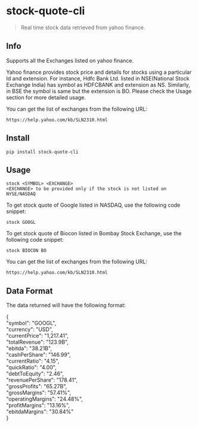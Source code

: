 # stock-quote-cli

> Real time stock data retrieved from yahoo finance.

## Info

Supports all the Exchanges listed on yahoo finance.

Yahoo finance provides stock price and details for stocks using a particular Id and extension. For instance, Hdfc Bank Ltd. listed in NSE(National Stock Exchange India) has symbol as HDFCBANK and extension as NS. Similarly, in BSE the symbol is same but the extension is BO. Please check the Usage section for more detailed usage.

You can get the list of exchanges from the following URL:
```
https://help.yahoo.com/kb/SLN2310.html
```

## Install
```
pip install stock-quote-cli
```
## Usage
```
stock <SYMBOL> <EXCHANGE>
<EXCHANGE> to be provided only if the stock is not listed on NYSE/NASDAQ
```

To get stock quote of Google listed in NASDAQ, use the following code snippet:

```
stock GOOGL
```

To get stock quote of Biocon listed in Bombay Stock Exchange, use the following code snippet:

```
stock BIOCON BO
```

You can get the list of exchanges from the following URL:
```
https://help.yahoo.com/kb/SLN2310.html
```


## Data Format
The data returned will have the following format:

{  
    "symbol": "GOOGL",  
    "currency": "USD",  
    "currentPrice": "1,217.41",  
    "totalRevenue": "123.9B",  
    "ebitda": "38.21B",  
    "cashPerShare": "146.99",  
    "currentRatio": "4.15",  
    "quickRatio": "4.00",  
    "debtToEquity": "2.46",  
    "revenuePerShare": "178.41",  
    "grossProfits": "65.27B",  
    "grossMargins": "57.41%",  
    "operatingMargins": "24.48%",  
    "profitMargins": "13.16%",  
    "ebitdaMargins": "30.84%"  
}
